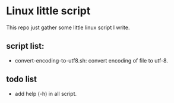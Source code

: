 # Linux little script

This repo just gather some little linux script I write.

## script list:
+ convert-encoding-to-utf8.sh: convert encoding of file to utf-8.

## todo list
+ add help (-h) in all script.